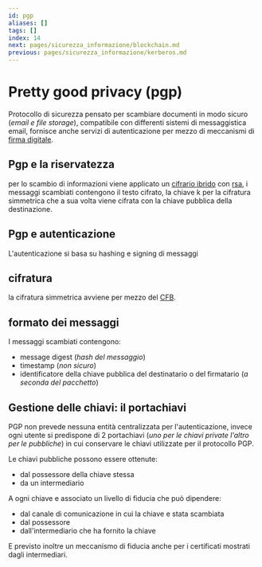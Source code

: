 ```yaml
---
id: pgp
aliases: []
tags: []
index: 14
next: pages/sicurezza_informazione/blockchain.md
previous: pages/sicurezza_informazione/kerberos.md
---
```


# Pretty good privacy (pgp)

Protocollo di sicurezza pensato per scambiare documenti in modo sicuro (*email e file storage*), compatibile con differenti sistemi di messaggistica email, fornisce anche servizi di autenticazione per mezzo di meccanismi di [firma digitale](pages/sicurezza_informazione/protocolli.md#firma%20digitale).

## Pgp e la riservatezza

per lo scambio di informazioni viene applicato un [cifrario ibrido](pages/sicurezza_informazione/cifrari_asimmetrici.md#cifrario%20ibrido) con [rsa](pages/sicurezza_informazione/rsa.md), i messaggi scambiati contengono il testo cifrato, la chiave k  per la cifratura simmetrica che a sua volta viene cifrata con la chiave pubblica della destinazione.

## Pgp e autenticazione

L'autenticazione si basa su hashing e signing di messaggi

## cifratura

la cifratura simmetrica avviene per mezzo del [CFB](pages/sicurezza_informazione/modalita_cifratura.md#cipher%20feedback%20(cfb)).

## formato dei messaggi

I messaggi scambiati contengono:

- message digest (*hash del messaggio*)
- timestamp (*non sicuro*)
- identificatore della chiave pubblica del destinatario o del firmatario (*a seconda del pacchetto*)

## Gestione delle chiavi: il portachiavi

PGP non prevede nessuna entità centralizzata per l'autenticazione, invece ogni utente si predispone di 2 portachiavi (*uno per le chiavi private l'altro per le pubbliche*) in cui conservare le chiavi utilizzate per il protocollo PGP.

Le chiavi pubbliche possono essere ottenute:

- dal possessore della chiave stessa
- da un intermediario

A ogni chiave e associato un livello di fiducia che può dipendere:

- dal canale di comunicazione in cui la chiave e stata scambiata
- dal possessore
- dall'intermediario che ha fornito la chiave

E previsto inoltre un meccanismo di fiducia anche per i certificati mostrati dagli intermediari.
